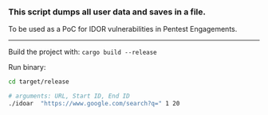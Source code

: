 ### This script dumps all user data and saves in a file.
To be used as a PoC for IDOR vulnerabilities in Pentest Engagements.

---

Build the project with:
`cargo build --release`

Run binary:
```bash
cd target/release

# arguments: URL, Start ID, End ID
./idoar  "https://www.google.com/search?q=" 1 20

```
